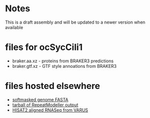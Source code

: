# Notes
This is a draft assembly and will be updated to a newer version when available

# files for ocSycCili1
* braker.aa.xz - proteins from BRAKER3 predictions
* braker.gtf.xz - GTF style annoations from BRAKER3

# files hosted elsewhere
* [softmasked genome FASTA](https://asg_hubs.cog.sanger.ac.uk/ocSycCili1/ocSycCili1.fa.masked)
* [tarball of RepeatModeller output](https://asg_hubs.cog.sanger.ac.uk/ocSycCili1/ocSycCili1.tar.xz)
* [HISAT2 aligned RNASeq from VARUS](https://asg_hubs.cog.sanger.ac.uk/ocSycCili1/VARUS.bam)

